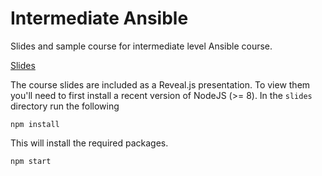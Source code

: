 # Intermediate Ansible

Slides and sample course for intermediate level Ansible course. 

[Slides](slides/pages/course-outline.md)

The course slides are included as a Reveal.js presentation. To view them
you'll need to first install a recent version of NodeJS (>= 8). In the
`slides` directory run the following

```
npm install
```

This will install the required packages.

```
npm start
```



